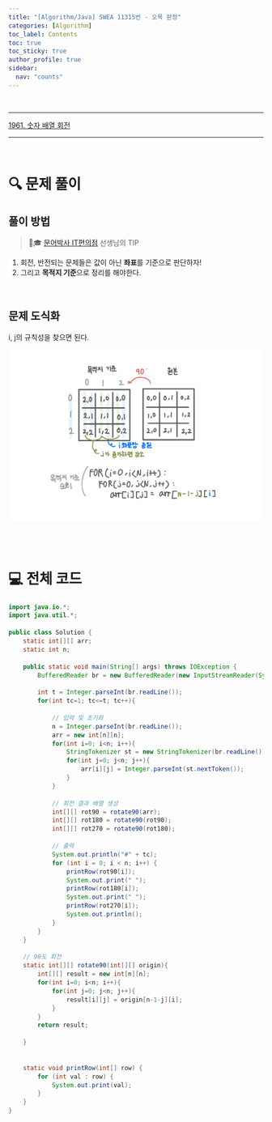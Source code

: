 ```yaml
---
title: "[Algorithm/Java] SWEA 11315번 - 오목 판정"
categories: [Algorithm]
toc_label: Contents
toc: true
toc_sticky: true
author_profile: true
sidebar:
  nav: "counts"
---
```


<br>

---

[1961. 숫자 배열 회전](https://swexpertacademy.com/main/code/problem/problemDetail.do?contestProbId=AV5Pq-OKAVYDFAUq&categoryId=AV5Pq-OKAVYDFAUq&&)

---

<br>

# 🔍 문제 풀이

## 풀이 방법

> 🐙🎓 [문어박사 IT편의점](https://www.youtube.com/watch?v=2uDBRunCbqc&list=PLodgw23vNd_Xh054DYWvtmK2p2kLXo6j6&index=15) 선생님의 TIP

1. 회전, 반전되는 문제들은 값이 아닌 **좌표**를 기준으로 판단하자!
2. 그리고 **목적지 기준**으로 정리를 해야한다.

<br>

## 문제 도식화

i, j의 규칙성을 찾으면 된다.

![assets/images/2025/1961. 숫자 배열 회전.png](<../../../assets/images/2025/1961. 숫자 배열 회전.png>)

<br><br>

# 💻 전체 코드

```java
import java.io.*;
import java.util.*;

public class Solution {
    static int[][] arr;
    static int n;

    public static void main(String[] args) throws IOException {
        BufferedReader br = new BufferedReader(new InputStreamReader(System.in));

        int t = Integer.parseInt(br.readLine());
        for(int tc=1; tc<=t; tc++){

            // 입력 및 초기화
            n = Integer.parseInt(br.readLine());
            arr = new int[n][n];
            for(int i=0; i<n; i++){
                StringTokenizer st = new StringTokenizer(br.readLine());
                for(int j=0; j<n; j++){
                    arr[i][j] = Integer.parseInt(st.nextToken());
                }
            }

            // 회전 결과 배열 생성
            int[][] rot90 = rotate90(arr);
            int[][] rot180 = rotate90(rot90);
            int[][] rot270 = rotate90(rot180);

            // 출력
            System.out.println("#" + tc);
            for (int i = 0; i < n; i++) {
                printRow(rot90[i]);
                System.out.print(" ");
                printRow(rot180[i]);
                System.out.print(" ");
                printRow(rot270[i]);
                System.out.println();
            }
        }
    }

    // 90도 회전
    static int[][] rotate90(int[][] origin){
        int[][] result = new int[n][n];
        for(int i=0; i<n; i++){
            for(int j=0; j<n; j++){
                result[i][j] = origin[n-1-j][i];
            }
        }
        return result;

    }


    static void printRow(int[] row) {
        for (int val : row) {
            System.out.print(val);
        }
    }
}
```

<br>

